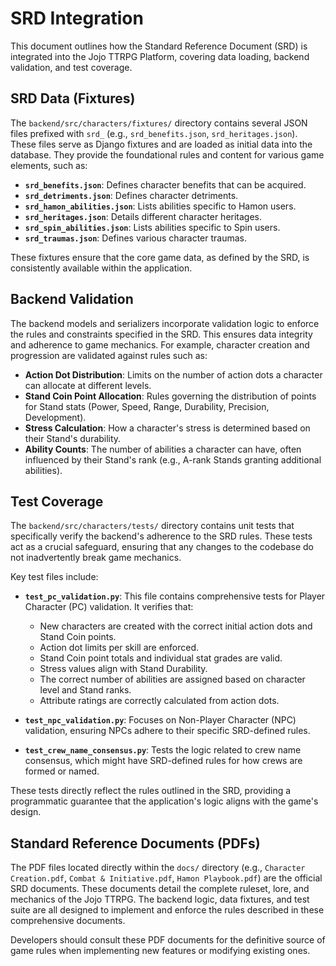 # SRD Integration

This document outlines how the Standard Reference Document (SRD) is integrated into the Jojo TTRPG Platform, covering data loading, backend validation, and test coverage.

## SRD Data (Fixtures)

The `backend/src/characters/fixtures/` directory contains several JSON files prefixed with `srd_` (e.g., `srd_benefits.json`, `srd_heritages.json`). These files serve as Django fixtures and are loaded as initial data into the database. They provide the foundational rules and content for various game elements, such as:

*   **`srd_benefits.json`**: Defines character benefits that can be acquired.
*   **`srd_detriments.json`**: Defines character detriments.
*   **`srd_hamon_abilities.json`**: Lists abilities specific to Hamon users.
*   **`srd_heritages.json`**: Details different character heritages.
*   **`srd_spin_abilities.json`**: Lists abilities specific to Spin users.
*   **`srd_traumas.json`**: Defines various character traumas.

These fixtures ensure that the core game data, as defined by the SRD, is consistently available within the application.

## Backend Validation

The backend models and serializers incorporate validation logic to enforce the rules and constraints specified in the SRD. This ensures data integrity and adherence to game mechanics. For example, character creation and progression are validated against rules such as:

*   **Action Dot Distribution**: Limits on the number of action dots a character can allocate at different levels.
*   **Stand Coin Point Allocation**: Rules governing the distribution of points for Stand stats (Power, Speed, Range, Durability, Precision, Development).
*   **Stress Calculation**: How a character's stress is determined based on their Stand's durability.
*   **Ability Counts**: The number of abilities a character can have, often influenced by their Stand's rank (e.g., A-rank Stands granting additional abilities).

## Test Coverage

The `backend/src/characters/tests/` directory contains unit tests that specifically verify the backend's adherence to the SRD rules. These tests act as a crucial safeguard, ensuring that any changes to the codebase do not inadvertently break game mechanics.

Key test files include:

*   **`test_pc_validation.py`**: This file contains comprehensive tests for Player Character (PC) validation. It verifies that:
    *   New characters are created with the correct initial action dots and Stand Coin points.
    *   Action dot limits per skill are enforced.
    *   Stand Coin point totals and individual stat grades are valid.
    *   Stress values align with Stand Durability.
    *   The correct number of abilities are assigned based on character level and Stand ranks.
    *   Attribute ratings are correctly calculated from action dots.

*   **`test_npc_validation.py`**: Focuses on Non-Player Character (NPC) validation, ensuring NPCs adhere to their specific SRD-defined rules.

*   **`test_crew_name_consensus.py`**: Tests the logic related to crew name consensus, which might have SRD-defined rules for how crews are formed or named.

These tests directly reflect the rules outlined in the SRD, providing a programmatic guarantee that the application's logic aligns with the game's design.

## Standard Reference Documents (PDFs)

The PDF files located directly within the `docs/` directory (e.g., `Character Creation.pdf`, `Combat & Initiative.pdf`, `Hamon Playbook.pdf`) are the official SRD documents. These documents detail the complete ruleset, lore, and mechanics of the Jojo TTRPG. The backend logic, data fixtures, and test suite are all designed to implement and enforce the rules described in these comprehensive documents.

Developers should consult these PDF documents for the definitive source of game rules when implementing new features or modifying existing ones.
